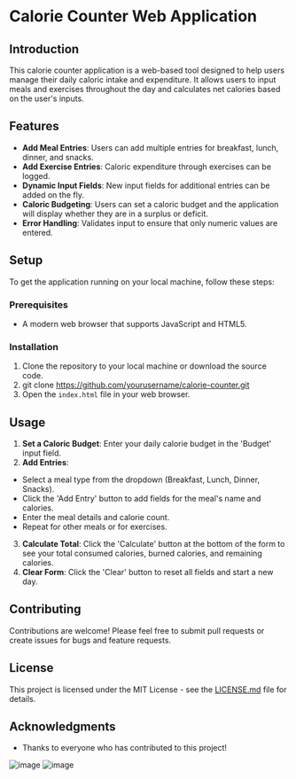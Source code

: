 # Calorie Counter Web Application

## Introduction
This calorie counter application is a web-based tool designed to help users manage their daily caloric intake and expenditure. It allows users to input meals and exercises throughout the day and calculates net calories based on the user's inputs.

## Features
- **Add Meal Entries**: Users can add multiple entries for breakfast, lunch, dinner, and snacks.
- **Add Exercise Entries**: Caloric expenditure through exercises can be logged.
- **Dynamic Input Fields**: New input fields for additional entries can be added on the fly.
- **Caloric Budgeting**: Users can set a caloric budget and the application will display whether they are in a surplus or deficit.
- **Error Handling**: Validates input to ensure that only numeric values are entered.

## Setup
To get the application running on your local machine, follow these steps:

### Prerequisites
- A modern web browser that supports JavaScript and HTML5.

### Installation
1. Clone the repository to your local machine or download the source code.
2. git clone https://github.com/yourusername/calorie-counter.git
3. Open the `index.html` file in your web browser.

## Usage
1. **Set a Caloric Budget**: Enter your daily calorie budget in the 'Budget' input field.
2. **Add Entries**: 
- Select a meal type from the dropdown (Breakfast, Lunch, Dinner, Snacks).
- Click the 'Add Entry' button to add fields for the meal's name and calories.
- Enter the meal details and calorie count.
- Repeat for other meals or for exercises.
3. **Calculate Total**: Click the 'Calculate' button at the bottom of the form to see your total consumed calories, burned calories, and remaining calories.
4. **Clear Form**: Click the 'Clear' button to reset all fields and start a new day.

## Contributing
Contributions are welcome! Please feel free to submit pull requests or create issues for bugs and feature requests.

## License
This project is licensed under the MIT License - see the [LICENSE.md](LICENSE.md) file for details.

## Acknowledgments
- Thanks to everyone who has contributed to this project!



![image](https://github.com/chavez62/fcc-calorie-counter/assets/67764701/d1d5a873-7140-4b6a-bb7d-720ca4e1dd31)
![image](https://github.com/chavez62/fcc-calorie-counter/assets/67764701/5c94d45a-d6e3-4e62-b3c2-ae254d342558)
